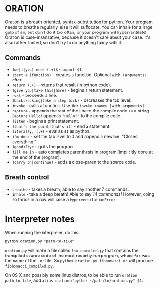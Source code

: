 # ORATION
Oration is a breath-oriented, syntax-substitution for python. Your program needs to breathe regularly, else it will suffocate. You can inhale for a large gulp of air, but don't do it too often, or your program wil hyperventilate! Oration is case-insensative, because it doesn't care about your case. It's also rather limited, so don't try to do anything fancy with it.

## Commands

 * `(we|i|you) need (.+)$` - `import $1`.
 * `start a (function)` - creates a function. Optional `with (arguments)` after.
 * `return (.+)` - returns that result (in python code).
 * `(give you|take this|here)` - begins a return statement.
 * `next` - proceeds a line.
 * `(backtracking|take a step back)` - decreases the tab level.
 * `invoke` - calls a function. Use like `invoke <name> [with arguments]`.
 * `capture` - appends the rest of the line to the compile code as a string. `Capture Hello!` appends `"Hello!"` to the compile code.
 * `listen` - begins a print statement.
 * `(that's the point|that's it)` - end a statement.
 * `literally, (.+)` - eval as `$1` as python.
 * `i'm done` - set the tab level to 0 and append a newline. "Closes everything."
 * `(good)?bye` - quits the program.
 * `fill me in` - auto completes parenthesis in program (implicitly done at the end of the program).
 * `(carry on|continue)` - adds a close-paren to the source code.

## Breath control

 * `breathe` - takes a breath, able to say another 7 commands.
 * `inhale` - take a deep breath! Able to say _14 commands!_ However, doing so thrice in a row will raise a `HyperventilationError`.

# Interpreter notes
When running the interpreter, do this:

    python oration.py "path-to-file"

`oration.py` will make a file called `foo_compiled.py` that contains the transpiled source code of the most recently run program, where `foo` was the name of the `.or` file.  So `python oration.py fibbonacci.or` will produce `fibbonacci_compiled.py`.

On OS X and possibly some linux distros, to be able to run `oration path_to_file`, add `alias oration="python ~/path/to/oration.py" $1`. 
